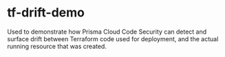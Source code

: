 # tf-drift-demo

Used to demonstrate how Prisma Cloud Code Security can detect and surface drift between Terraform code used for deployment, and the actual running resource that was created.
